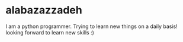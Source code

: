 # alabazazzadeh

I am a python programmer.
Trying to learn new things on a daily basis!
looking forward to learn new skills :)
